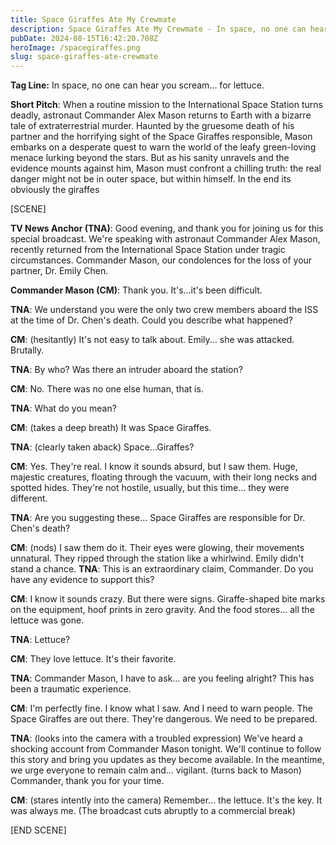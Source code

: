 ```yaml
---
title: Space Giraffes Ate My Crewmate
description: Space Giraffes Ate My Crewmate - In space, no one can hear you scream... for lettuce.
pubDate: 2024-08-15T16:42:20.708Z
heroImage: /spacegiraffes.png
slug: space-giraffes-ate-crewmate
---
```

**Tag Line:** In space, no one can hear you scream... for lettuce.

**Short Pitch**: When a routine mission to the International Space Station turns deadly, astronaut Commander Alex Mason returns to Earth with a bizarre tale of extraterrestrial murder. Haunted by the gruesome death of his partner and the horrifying sight of the Space Giraffes responsible, Mason embarks on a desperate quest to warn the world of the leafy green-loving menace lurking beyond the stars. But as his sanity unravels and the evidence mounts against him, Mason must confront a chilling truth: the real danger might not be in outer space, but within himself.
In the end its obviously the giraffes

[SCENE]

**TV News Anchor (TNA)**: Good evening, and thank you for joining us for this special broadcast. We're speaking with astronaut Commander Alex Mason, recently returned from the International Space Station under tragic circumstances. Commander Mason, our condolences for the loss of your partner, Dr. Emily Chen.

**Commander Mason (CM)**: Thank you. It's...it's been difficult.

**TNA**: We understand you were the only two crew members aboard the ISS at the time of Dr. Chen's death. Could you describe what happened?

**CM**: (hesitantly) It's not easy to talk about. Emily... she was attacked. Brutally.

**TNA**: By who? Was there an intruder aboard the station?

**CM**: No. There was no one else human, that is.

**TNA**: What do you mean?

**CM**: (takes a deep breath) It was Space Giraffes.

**TNA**: (clearly taken aback) Space...Giraffes?

**CM**: Yes. They're real. I know it sounds absurd, but I saw them. Huge, majestic creatures, floating through the vacuum, with their long necks and spotted hides. They're not hostile, usually, but this time... they were different.

**TNA**: Are you suggesting these... Space Giraffes are responsible for Dr. Chen's death?

**CM**: (nods) I saw them do it. Their eyes were glowing, their movements unnatural. They ripped through the station like a whirlwind. Emily didn't stand a chance.
**TNA**: This is an extraordinary claim, Commander. Do you have any evidence to support this?

**CM**: I know it sounds crazy. But there were signs. Giraffe-shaped bite marks on the equipment, hoof prints in zero gravity. And the food stores... all the lettuce was gone.

**TNA**: Lettuce?

**CM**: They love lettuce. It's their favorite.

**TNA**: Commander Mason, I have to ask... are you feeling alright? This has been a traumatic experience.

**CM**: I'm perfectly fine. I know what I saw. And I need to warn people. The Space Giraffes are out there. They're dangerous. We need to be prepared.

**TNA**: (looks into the camera with a troubled expression) We've heard a shocking account from Commander Mason tonight. We'll continue to follow this story and bring you updates as they become available. In the meantime, we urge everyone to remain calm and... vigilant. (turns back to Mason) Commander, thank you for your time.

**CM**: (stares intently into the camera) Remember... the lettuce. It's the key. It was always me. (The broadcast cuts abruptly to a commercial break)

[END SCENE]

